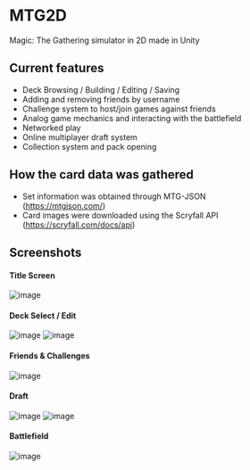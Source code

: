 # MTG2D
Magic: The Gathering simulator in 2D made in Unity

## Current features

- Deck Browsing / Building / Editing / Saving
- Adding and removing friends by username
- Challenge system to host/join games against friends
- Analog game mechanics and interacting with the battlefield
- Networked play
- Online multiplayer draft system
- Collection system and pack opening

## How the card data was gathered

- Set information was obtained through MTG-JSON (https://mtgjson.com/)
- Card images were downloaded using the Scryfall API (https://scryfall.com/docs/api)

## Screenshots

#### Title Screen

![image](https://github.com/kenzo-bt/MTG2D/assets/86800147/8183f893-21c5-4348-90a4-a2496d77723f)

#### Deck Select / Edit

![image](https://github.com/kenzo-bt/MTG2D/assets/86800147/7e706519-99d3-4714-98ac-327696dfaa19)
![image](https://github.com/kenzo-bt/MTG2D/assets/86800147/377b10ce-b449-4450-bc7c-db28e53d3cce)

#### Friends & Challenges

![image](https://github.com/kenzo-bt/MTG2D/assets/86800147/e4a36f7b-b765-4250-ab15-bc5b6c5f8a2d)

#### Draft

![image](https://github.com/kenzo-bt/MTG2D/assets/86800147/1a1afe2c-ad59-4efc-bdee-cd6ad01470eb)
![image](https://github.com/kenzo-bt/MTG2D/assets/86800147/e5ce9f17-6d44-4a44-8dea-691df10eeca2)

#### Battlefield

![image](https://github.com/kenzo-bt/MTG2D/assets/86800147/f34e833c-a302-4331-8cd2-38fb82159358)








